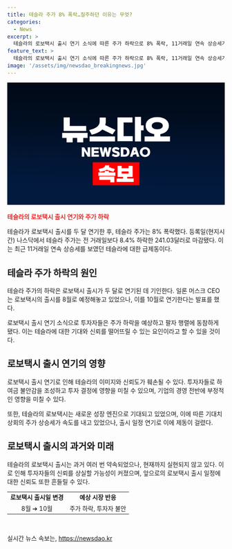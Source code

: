 ```yaml
---
title: 테슬라 주가 8% 폭락…질주하던 이유는 무엇?
categories:
  - News
excerpt: >
  테슬라의 로보택시 출시 연기 소식에 따른 주가 하락으로 8% 폭락, 11거래일 연속 상승세가 마감되었습니다. 테슬라는 10월로 로보택시 출시일을 연기하겠다고 밝혔는데, 이로 인해 투자자들의 실망과 팔자 행렬이 예상됩니다. 로보택시 출시에 대한 기대는 높았으나, 약속된 시한 내에 선보이지 못하면서 주가에 영향을 미치고 있습니다. 
feature_text: >
  테슬라의 로보택시 출시 연기 소식에 따른 주가 하락으로 8% 폭락, 11거래일 연속 상승세가 마감되었습니다. 테슬라는 10월로 로보택시 출시일을 연기하겠다고 밝혔는데, 이로 인해 투자자들의 실망과 팔자 행렬이 예상됩니다. 로보택시 출시에 대한 기대는 높았으나, 약속된 시한 내에 선보이지 못하면서 주가에 영향을 미치고 있습니다. 
image: '/assets/img/newsdao_breakingnews.jpg'
---
```


<p><img src="/assets/img/newsdao_breakingnews.jpg" alt="bookingtag 속보" /></p>

<p><b><span style="color: #ee2323;">테슬라의 로보택시 출시 연기와 주가 하락</span></b></p>

<p data-ke-size="size16">테슬라가 로보택시 출시를 두 달 연기한 후, 테슬라 주가는 8% 폭락했다. 등록일(현지시간) 나스닥에서 테슬라 주가는 전 거래일보다 8.4% 하락한 241.03달러로 마감됐다. 이는 최근 11거래일 연속 상승세를 보였던 테슬라에 대한 급제동이다.</p>

<h2 data-ke-size="size26">테슬라 주가 하락의 원인</h2>

<p data-ke-size="size16">테슬라 주가의 하락은 로보택시 출시가 두 달로 연기된 데 기인한다. 일론 머스크 CEO는 로보택시의 출시를 8월로 예정해놓고 있었으나, 이를 10월로 연기한다는 발표를 했다.</p>

<p data-ke-size="size16">로보택시 출시 연기 소식으로 투자자들은 주가 하락을 예상하고 팔자 행렬에 동참하게 됐다. 이는 테슬라에 대한 기대와 신뢰를 떨어뜨릴 수 있는 요인이라고 할 수 있을 것이다.</p>

<h2 data-ke-size="size26">로보택시 출시 연기의 영향</h2>

<p data-ke-size="size16">로보택시 출시 연기로 인해 테슬라의 이미지와 신뢰도가 훼손될 수 있다. 투자자들로 하여금 불안감을 조성하고 투자 결정에 영향을 미칠 수 있으며, 기업의 경영 전반에 부정적인 영향을 미칠 수 있다.</p>

<p data-ke-size="size16">또한, 테슬라의 로보택시는 새로운 성장 엔진으로 기대되고 있었으며, 이에 따른 기대치 상회의 주가 상승세가 속도를 내고 있었으나, 출시 일정 연기로 이에 제동이 걸렸다.</p>

<h2 data-ke-size="size26">로보택시 출시의 과거와 미래</h2>

<p data-ke-size="size16">테슬라의 로보택시 출시는 과거 여러 번 약속되었으나, 현재까지 실현되지 않고 있다. 이로 인해 투자자들의 신뢰를 상실할 가능성이 커졌으며, 앞으로의 로보택시 출시 일정에 대한 신뢰도 또한 흔들릴 수 있다.</p>

<table>
    <tbody>
        <tr>
            <td style="text-align: center; height: 17px;"><b>로보택시 출시일 변경</b></td>
            <td style="text-align: center; height: 17px;"><b>예상 시장 반응</b></td>
        </tr>
        <tr>
            <td style="text-align: center; height: 17px;">8월 ➔ 10월</td>
            <td style="text-align: center; height: 17px;">주가 하락, 투자자 불안</td>
        </tr>
    </tbody>
</table>

<p data-ke-size="size16">&nbsp;</p>
실시간 뉴스 속보는, <a href="https://newsdao.kr" rel="dofollow">https://newsdao.kr</a>


